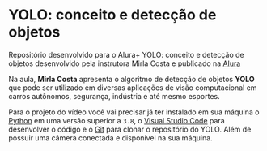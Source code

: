 # YOLO: conceito e detecção de objetos
Repositório desenvolvido para o Alura+ YOLO: conceito e detecção de objetos desenvolvido pela instrutora Mirla Costa e publicado na [Alura](https://www.alura.com.br/)

Na aula, **Mirla Costa** apresenta o algoritmo de detecção de objetos **YOLO** que pode ser utilizado em diversas aplicações de visão computacional em carros autônomos, segurança, indústria e até mesmo esportes.

Para o projeto do vídeo você vai precisar já ter instalado em sua máquina o [Python](https://www.python.org/downloads/) em uma versão superior a `3.8`, o [Visual Studio Code](https://code.visualstudio.com/download) para desenvolver o código e o [Git](https://git-scm.com/downloads) para clonar o repositório do YOLO. Além de possuir uma câmera conectada e disponível na sua máquina.
